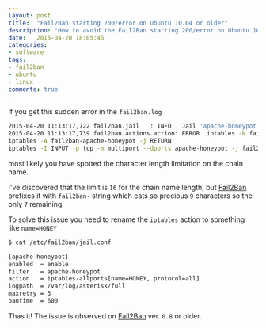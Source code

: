 ```yaml
---
layout: post
title:  "Fail2Ban starting 200/error on Ubuntu 10.04 or older"
description: "How to avoid the Fail2Ban starting 200/error on Ubuntu 10.04 or older which is caused by the iptables chain name length"
date:   2015-04-20 18:05:45
categories:
- software
tags:
- fail2ban
- ubuntu
- linux
comments: true
---
```


If you get this sudden error in the `fail2ban.log`

```bash
2015-04-20 11:13:17,722 fail2ban.jail   : INFO   Jail 'apache-honeypot' started
2015-04-20 11:13:17,739 fail2ban.actions.action: ERROR  iptables -N fail2ban-apache-honeypot
iptables -A fail2ban-apache-honeypot -j RETURN
iptables -I INPUT -p tcp -m multiport --dports apache-honeypot -j fail2ban-apache-honeypot returned 200
```

most likely you have spotted the character length limitation on the chain name. 

I've discovered that the limit is `16` for the chain name length, but [Fail2Ban](/tag/fail2ban) prefixes it with `fail2ban-` string 
which eats so precious `9` characters so the only `7` remaining. 

To solve this issue you need to rename the `iptables` action to something like `name=HONEY`  

```bash
$ cat /etc/fail2ban/jail.conf

[apache-honeypot]
enabled  = enable
filter   = apache-honeypot
action   = iptables-allports[name=HONEY, protocol=all]
logpath  = /var/log/asterisk/full
maxretry = 3
bantime  = 600
```

Thas it! The issue is observed on [Fail2Ban](/tag/fail2ban) ver. `0.8` or older. 

